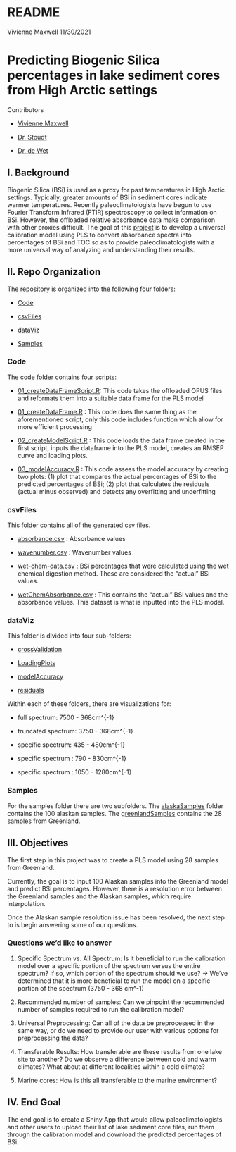 README
================
Vivienne Maxwell
11/30/2021

# Predicting Biogenic Silica percentages in lake sediment cores from High Arctic settings

Contributors

  - [Vivienne Maxwell](https://github.com/people-r-strange)

  - [Dr. Stoudt](https://github.com/sastoudt)

  - [Dr. de Wet](https://www.smith.edu/academics/faculty/greg-de-wet)

## I. Background

Biogenic Silica (BSi) is used as a proxy for past temperatures in High
Arctic settings. Typically, greater amounts of BSi in sediment cores
indicate warmer temperatures. Recently paleoclimatologists have begun to
use Fourier Transform Infrared (FTIR) spectroscopy to collect
information on BSi. However, the offloaded relative absorbance data make
comparison with other proxies difficult. The goal of this
[project](https://www.causeweb.org/usproc/eusrc/2021/virtual-posters/7)
is to develop a universal calibration model using PLS to convert
absorbance spectra into percentages of BSi and TOC so as to provide
paleoclimatologists with a more universal way of analyzing and
understanding their results.

## II. Repo Organization

The repository is organized into the following four folders:

  - [Code](https://github.com/people-r-strange/PLSmodel/tree/main/Code)

  - [csvFiles](https://github.com/people-r-strange/PLSmodel/tree/main/csvFiles)

  - [dataViz](https://github.com/people-r-strange/PLSmodel/tree/main/dataViz)

  - [Samples](https://github.com/people-r-strange/PLSmodel/tree/main/Samples)

### Code

The code folder contains four scripts:

  - [01\_createDataFrameScript.R](https://github.com/people-r-strange/PLSmodel/blob/main/Code/01_createDataFrameScript.R):
    This code takes the offloaded OPUS files and reformats them into a
    suitable data frame for the PLS model

  - [01\_createDataFrame.R](https://github.com/people-r-strange/PLSmodel/blob/main/Code/01_createDataFrame.R)
    : This code does the same thing as the aforementioned script, only
    this code includes function which allow for more efficient
    processing

  - [02\_createModelScript.R](https://github.com/people-r-strange/PLSmodel/blob/main/Code/02_createModelScript.R)
    : This code loads the data frame created in the first script, inputs
    the dataframe into the PLS model, creates an RMSEP curve and loading
    plots.

  - [03\_modelAccuracy.R](https://github.com/people-r-strange/PLSmodel/blob/main/Code/03_modelAccuracy.R)
    : This code assess the model accuracy by creating two plots: (1)
    plot that compares the actual percentages of BSi to the predicted
    percentages of BSi; (2) plot that calculates the residuals (actual
    minus observed) and detects any overfitting and underfitting

### csvFiles

This folder contains all of the generated csv files.

  - [absorbance.csv](https://github.com/people-r-strange/PLSmodel/blob/main/csvFiles/absorbance.csv)
    : Absorbance values

  - [wavenumber.csv](https://github.com/people-r-strange/PLSmodel/blob/main/csvFiles/wavenumber.csv)
    : Wavenumber values

  - [wet-chem-data.csv](https://github.com/people-r-strange/PLSmodel/blob/main/csvFiles/wet-chem-data.csv)
    : BSi percentages that were calculated using the wet chemical
    digestion method. These are considered the “actual” BSi values.

  - [wetChemAbsorbance.csv](https://github.com/people-r-strange/PLSmodel/blob/main/csvFiles/wetChemAbsorbance.csv)
    : This contains the “actual” BSi values and the absorbance values.
    This dataset is what is inputted into the PLS model.

### dataViz

This folder is divided into four sub-folders:

  - [crossValidation](https://github.com/people-r-strange/PLSmodel/tree/main/dataViz/Greenland/crossValidation)

  - [LoadingPlots](https://github.com/people-r-strange/PLSmodel/tree/main/dataViz/Greenland/LoadingPlots)

  - [modelAccuracy](https://github.com/people-r-strange/PLSmodel/tree/main/dataViz/Greenland/modelAccuracy)

  - [residuals](https://github.com/people-r-strange/PLSmodel/tree/main/dataViz/Greenland/residuals)

Within each of these folders, there are visualizations for:

  - full spectrum: 7500 - 368cm^{-1}

  - truncated spectrum: 3750 - 368cm^{-1}

  - specific spectrum: 435 - 480cm^{-1}

  - specific spectrum : 790 - 830cm^{-1}

  - specific spectrum : 1050 - 1280cm^{-1}

### Samples

For the samples folder there are two subfolders. The
[alaskaSamples](https://github.com/people-r-strange/PLSmodel/tree/main/Samples/alaskaSamples)
folder contains the 100 alaskan samples. The
[greenlandSamples](https://github.com/people-r-strange/PLSmodel/tree/main/Samples/greenlandSamples)
contains the 28 samples from Greenland.

## III. Objectives

The first step in this project was to create a PLS model using 28
samples from Greenland.

Currently, the goal is to input 100 Alaskan samples into the Greenland
model and predict BSi percentages. However, there is a resolution error
between the Greenland samples and the Alaskan samples, which require
interpolation.

Once the Alaskan sample resolution issue has been resolved, the next
step to is begin answering some of our questions.

### Questions we’d like to answer

1.  Specific Spectrum vs. All Spectrum: Is it beneficial to run the
    calibration model over a specific portion of the spectrum versus the
    entire spectrum? If so, which portion of the spectrum should we use?
    -\> We’ve determined that it is more beneficial to run the model on
    a specific portion of the spectrum (3750 - 368 cm^-1)

2.  Recommended number of samples: Can we pinpoint the recommended
    number of samples required to run the calibration model?

3.  Universal Preprocessing: Can all of the data be preprocessed in the
    same way, or do we need to provide our user with various options for
    preprocessing the data?

4.  Transferable Results: How transferable are these results from one
    lake site to another? Do we observe a difference between cold and
    warm climates? What about at different localities within a cold
    climate?

5.  Marine cores: How is this all transferable to the marine
    environment?

## IV. End Goal

The end goal is to create a Shiny App that would allow
paleoclimatologists and other users to upload their list of lake
sediment core files, run them through the calibration model and download
the predicted percentages of BSi.
